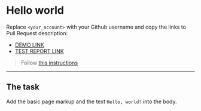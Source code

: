 # Hello world
Replace `<your_account>` with your Github username and copy the links to Pull Request description:
- [DEMO LINK](https://PashkaUA29.github.io/layout_hello-world/)
- [TEST REPORT LINK](https://PashkaUA29.github.io/layout_hello-world/report/html_report/)

> Follow [this instructions](https://mate-academy.github.io/layout_task-guideline/#how-to-solve-the-layout-tasks-on-github)
___

## The task 
Add the basic page markup and the text `Hello, world!` into the body.
